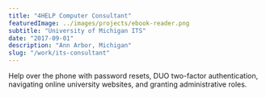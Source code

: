 ```yaml
---
title: "4HELP Computer Consultant"
featuredImage: ../images/projects/ebook-reader.png
subtitle: "University of Michigan ITS"
date: "2017-09-01"
description: "Ann Arbor, Michigan"
slug: "/work/its-consultant"
---
```


Help over the phone with password resets, DUO two-factor authentication, navigating online university websites, and granting administrative roles.